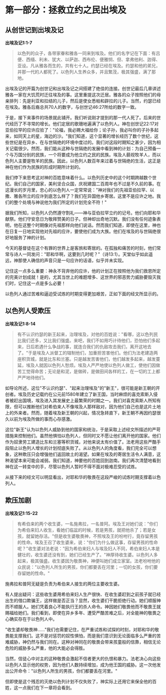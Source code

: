 # 第一部分：拯救立约之民出埃及

## 从创世记到出埃及记

**出埃及记1:1-7**

> 以色列的众子，各带家眷和雅各一同来到埃及。他们的名字记在下面：有吕便、西缅、利未、犹大、以萨迦、西布伦、便雅悯、但、拿弗他利、迦得、亚设。凡从雅各而生的，共有七十人。约瑟已经在埃及。约瑟和他的弟兄，并那一代的人都死了。以色列人生养众多，并且繁茂，极其强盛，满了那地。

出埃及记的开篇为创世记和出埃及记之间搭建了绝佳的连接。创世记最后几章讲述雅各一家在大饥荒时迁往埃及的事。这里重提这次迁居。雅各的众子按照他们的母亲排列：先是利亚和拉结的儿子，然后是使女悉帕和辟拉的儿子。当然，约瑟已经在埃及。雅各后裔总共70人的数字，与创世记46:27所给的数字一致。

于是，接下来事件的场景就此铺开。我们听说刚才提到的那一代人死了。后来的世代经历了不寻常的增长。他们定居的歌珊地遍满了以色列人。神在创世记22:17对亚伯拉罕的应许应验了："论福，我必赐大福给你；论子孙，我必叫你的子孙多起来，如同天上的星，海边的沙。"我们知道，这个显著的增长经历了数个世纪，这些世纪是在异乡、在与世隔绝的环境中度过的。我们对这段时期知之甚少，因为相关记载很少。然而，我们能从这种与世隔绝的发展中看到神的计划：为自己预备一个与万国分别的民族，一个将要成为他立约之民的民族。埃及人藐视牧羊人，而以色列人主要是牧羊的民族。因此，以色列人数百年来过着与世隔绝的生活，这正是神在他们作为民族的形成时期所计划的。

我们停下来思考这对神的百姓意味着什么。以色列历史中的这个时期跨越数个世纪。我们自己的国家，美利坚合众国，庆祝建国二百周年也不过是不久前的事。在这漫长的岁月里，忠心的以色列人一定常常说："神对我们的先祖亚伯拉罕、以撒、雅各所立的应许到底怎么样了？我们在异国他乡寄居。这里不是应许之地。我们的整个处境与神说他为我们所定的计划完全不符！"

据我们所知，以色列人仍然遵守割礼——神与亚伯拉罕立约的记号。他们向耶和华献祭。他们守安息日为敬拜赞美的日子。但神却出奇地沉默。我们没有任何迹象表明，他在这整个时期像对先祖那样向他们说话。然而我们知道，即使在这里，神也在日复一日地实现他对先祖的应许，要使他们成为大族。他们在埃及的与世隔绝很好地服务了神的计划。

今天的基督徒在这个有罪的世界上是客旅和寄居的。在孤独和痛苦的时刻，他们常常与诗人一同发问："耶和华啊，这要到几时呢？"（诗13:1）。天堂似乎如此遥远，神那使人确信的声音只是一句应许的话语，似乎并未实现。

记住这一点多么重要：神永不背弃他的应许，他的计划正在按照他为我们救恩所定的完美计划成就！是的，尤其当世上的难题增多、这世界的邪恶势力威胁要毁灭我们时，记住这一点是多么必要！

以色列人通过苦难和逼迫受试炼的时期变得更加艰苦，正如下面的经文所显示的。

## 以色列人受欺压

**出埃及记1:8-14**

> 有不认识约瑟的新王起来，治理埃及，对他的百姓说："看哪，这以色列民比我们还多，又比我们强盛。来吧，我们不如用巧计待他们，恐怕他们多起来，日后若遇什么争战的事，就连合我们的仇敌攻击我们，离开这地去了。"于是埃及人派督工的辖制他们，加重担苦害他们。他们为法老建造两座积货城，就是比东和兰塞。只是越发苦害他们，他们越发多起来，越发蔓延，埃及人就因以色列人愁烦。埃及人严严地使以色列人做工，使他们因做苦工觉得命苦；无论是和泥，是做砖，是做田间各样的工，在一切的工上都严严地待他们。

如导论所述，这位"不认识约瑟"、"起来治理埃及"的"新王"，很可能是新王朝的开创者。埃及历史记载约在公元前1580年建立了新王国，当时麻烦的喜克索斯入侵者被赶出国境，埃及进入其发展史上最繁荣的时期之一。我们对喜克索斯人所知有限，但可以推断他们对希伯来人不像埃及人那样敌对，因为他们自己也是这片土地上的外来者。然而，随着埃及新王朝的兴起，情况急转直下，新王朝不再因约瑟很久以前为埃及所做的事而心存感激。

这位"新王"认为以色列人威胁到他的国家和统治，于是采取上述经文所描述的严苛措施来控制他们。虽然他惧怕以色列人，但同时又不愿让他们离开他的国家。他们作为奴隶劳工建造比东和兰塞等积货城，对他来说太有价值了。法老用这些严酷手段阻止以色列人增长的计划彻底失败了。从以色列人的角度看，我们完全可以想象，这种欺压只会增强他们返回故土的渴望。如果在埃及的寄居生活令人满意，这种渴望本来可能会减弱。我们知道，神要他的百姓回到迦南。我们再次清楚地看到神在这一转变中的手，尽管以色列人暂时不得不面对极难忍受的试炼。

从接下来的经文可以明显看出，对耶和华的敬畏在这段严峻的试炼时期支撑着以色列人。

## 欺压加剧

**出埃及记1:15-22**

> 有希伯来的两个收生婆，一名施弗拉，一名普阿。埃及王对她们说："你们为希伯来妇人收生，看她们临盆的时候，若是男孩，就把他杀了；若是女孩，就留她存活。"但是收生婆敬畏神，不照埃及王的吩咐行，竟存留男孩的性命。埃及王召了收生婆来，说："你们为什么做这事，存留男孩的性命呢？"收生婆对法老说："因为希伯来妇人与埃及妇人不同，希伯来妇人本是健壮的，收生婆还没有到，她们已经生产了。"神厚待收生婆。以色列人多起来，极其强盛。收生婆因为敬畏神，神便叫她们成立家室。法老吩咐他的众民说："以色列人所生的男孩，你们都要丢在河里；一切的女孩，你们要存留她的性命。"

施弗拉和普阿无疑是负责为希伯来人接生的两位主要收生婆。

有人提出疑问：这些收生婆用希伯来妇人生产很快、在收生婆赶到之前孩子就已经出生的借口欺骗王，这样做是否正当？显然，收生婆们干脆拒绝行动。她们顺服神而不顺服人。她们凭着良心不能执行王的杀人命令。神因她们敬畏他而不敬畏王就赐福给她们。我们看到，即使在异乡多年、遭受严酷苦难之后，对全能神的敬畏之心确实存在于以色列人中。

"收生婆却敬畏神……"我们也需要记住，在严重试炼和试探的时刻，对耶和华的敬畏能支撑我们。这不是对惩罚的奴性惧怕，而是我们意识到无论面临多么严重的苦难威胁，神仍然与我们同在。这种对神同在的敬畏会带来孩童般的信靠，相信无论危险的威胁多么严重，他的大能必会得胜。

当然，信徒心中对主的这种敬畏会激起不信者更大的仇恨和暴力。法老决心向这些以色列人显示他的权势，因为他们人数持续增加，成为他王国的威胁。这一次他发出公开命令："以色列人所生的男孩，你们都要丢在河里。"

但即使是这个残忍的灭绝以色列计划不仅失败了，神实际上还用它来保全他的百姓，这一点我们在下一章将会看到。
